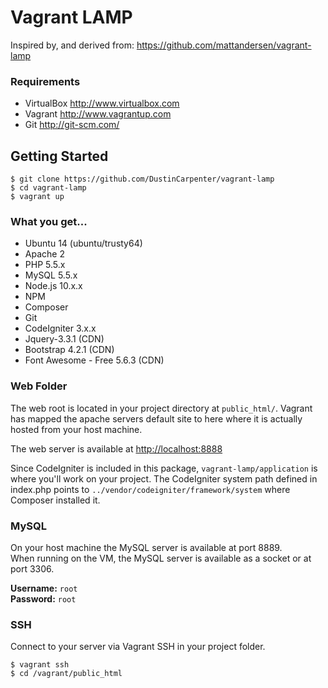 # Vagrant LAMP

Inspired by, and derived from: <https://github.com/mattandersen/vagrant-lamp>

### Requirements

* VirtualBox <http://www.virtualbox.com>
* Vagrant <http://www.vagrantup.com>
* Git <http://git-scm.com/>

## Getting Started

	$ git clone https://github.com/DustinCarpenter/vagrant-lamp
	$ cd vagrant-lamp
	$ vagrant up

### What you get...

* Ubuntu 14 (ubuntu/trusty64)
* Apache 2
* PHP 5.5.x
* MySQL 5.5.x
* Node.js 10.x.x
* NPM
* Composer
* Git
* CodeIgniter 3.x.x
* Jquery-3.3.1 (CDN)
* Bootstrap 4.2.1 (CDN)
* Font Awesome - Free 5.6.3 (CDN)

### Web Folder
The web root is located in your project directory at `public_html/`. Vagrant has mapped the apache servers default site to here where it is actually hosted from your host machine.

The web server is available at <http://localhost:8888>

Since CodeIgniter is included in this package, `vagrant-lamp/application` is where you'll work on your project. The CodeIgniter system path defined in index.php points to `../vendor/codeigniter/framework/system` where Composer installed it.

### MySQL
On your host machine the MySQL server is available at port 8889.  
When running on the VM, the MySQL server is available as a socket or at port 3306.

**Username:** `root`  
**Password:** `root`

### SSH

Connect to your server via Vagrant SSH in your project folder.

	$ vagrant ssh
	$ cd /vagrant/public_html